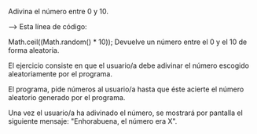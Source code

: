 Adivina el número entre 0 y 10.

--> Esta línea de código:

Math.ceil((Math.random() * 10));
Devuelve un número entre el 0 y el 10 de forma aleatoria.

El ejercicio consiste en que el usuario/a debe adivinar el número escogido aleatoriamente por el programa.

El programa, pide números al usuario/a hasta que éste acierte el número aleatorio generado por el programa.

Una vez el usuario/a ha adivinado el número, se mostrará por pantalla el siguiente mensaje: "Enhorabuena, el número era X".